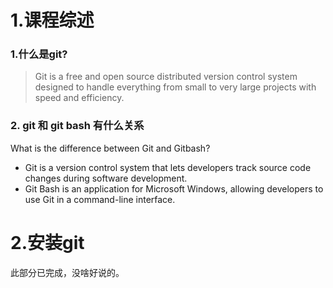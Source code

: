 # 1.课程综述

### 1.什么是git?
> Git is a free and open source distributed version control system designed to handle everything from small to very large projects with speed and efficiency.

### 2. git 和 git bash 有什么关系
What is the difference between Git and Gitbash?
* Git is a version control system that lets developers track source code changes during software development. 
* Git Bash is an application for Microsoft Windows, allowing developers to use Git in a command-line interface.

# 2.安装git
此部分已完成，没啥好说的。

